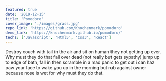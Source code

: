 ```yaml
---
featured: true
date: '2019-12-15'
title: 'Pomodoro'
cover_image: './images/grass.jpg'
repo_link: 'https://github.com/Knochenmark/pomodoro'
demo_link: 'https://knochenmark.github.io/pomodoro/'
techs: ['Javascript', 'Html5', 'Css3', 'React']
---
```


Destroy couch with tail in the air and sit on human they not getting up ever. Why must they do that fall over dead (not really but gets sypathy) jump up to edge of bath, fall in then scramble in a mad panic to get out i can haz paw your face to wake you up in the morning but rub against owner because nose is wet for why must they do that.
